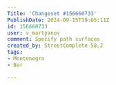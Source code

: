 ```yaml
---
Title: 'Changeset #156660733'
PublishDate: 2024-09-15T19:05:11Z
id: 156660733
user: v_martyanov
comment: Specify path surfaces
created_by: StreetComplete 58.2
tags:
- Montenegro
- Bar

---
```

